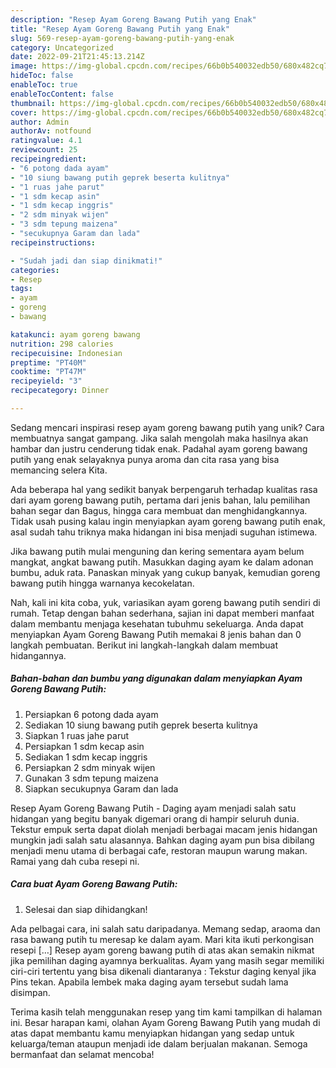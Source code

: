 ```yaml
---
description: "Resep Ayam Goreng Bawang Putih yang Enak"
title: "Resep Ayam Goreng Bawang Putih yang Enak"
slug: 569-resep-ayam-goreng-bawang-putih-yang-enak
category: Uncategorized
date: 2022-09-21T21:45:13.214Z
image: https://img-global.cpcdn.com/recipes/66b0b540032edb50/680x482cq70/ayam-goreng-bawang-putih-foto-resep-utama.jpg
hideToc: false
enableToc: true
enableTocContent: false
thumbnail: https://img-global.cpcdn.com/recipes/66b0b540032edb50/680x482cq70/ayam-goreng-bawang-putih-foto-resep-utama.jpg
cover: https://img-global.cpcdn.com/recipes/66b0b540032edb50/680x482cq70/ayam-goreng-bawang-putih-foto-resep-utama.jpg
author: Admin
authorAv: notfound
ratingvalue: 4.1
reviewcount: 25
recipeingredient:
- "6 potong dada ayam"
- "10 siung bawang putih geprek beserta kulitnya"
- "1 ruas jahe parut"
- "1 sdm kecap asin"
- "1 sdm kecap inggris"
- "2 sdm minyak wijen"
- "3 sdm tepung maizena"
- "secukupnya Garam dan lada"
recipeinstructions:

- "Sudah jadi dan siap dinikmati!"
categories:
- Resep
tags:
- ayam
- goreng
- bawang

katakunci: ayam goreng bawang 
nutrition: 298 calories
recipecuisine: Indonesian
preptime: "PT40M"
cooktime: "PT47M"
recipeyield: "3"
recipecategory: Dinner

---
```





Sedang mencari inspirasi resep ayam goreng bawang putih yang unik? Cara membuatnya sangat gampang. Jika salah mengolah maka hasilnya akan hambar dan justru cenderung tidak enak. Padahal ayam goreng bawang putih yang enak selayaknya punya aroma dan cita rasa yang bisa memancing selera Kita.





Ada beberapa hal yang sedikit banyak berpengaruh terhadap kualitas rasa dari ayam goreng bawang putih, pertama dari jenis bahan, lalu pemilihan bahan segar dan Bagus, hingga cara membuat dan menghidangkannya. Tidak usah pusing kalau ingin menyiapkan ayam goreng bawang putih enak,      asal sudah tahu triknya maka hidangan ini bisa menjadi suguhan istimewa.














Jika bawang putih mulai menguning dan kering sementara ayam belum mangkat, angkat bawang putih. Masukkan daging ayam ke dalam adonan bumbu, aduk rata. Panaskan minyak yang cukup banyak, kemudian goreng bawang putih hingga warnanya kecokelatan.






Nah, kali ini kita coba, yuk, variasikan ayam goreng bawang putih sendiri di rumah. Tetap dengan bahan sederhana, sajian ini dapat memberi manfaat dalam membantu menjaga kesehatan tubuhmu sekeluarga. Anda dapat menyiapkan Ayam Goreng Bawang Putih memakai 8 jenis bahan dan 0 langkah pembuatan. Berikut ini langkah-langkah dalam membuat hidangannya.

<!--inarticleads1-->

##### Bahan-bahan dan bumbu yang digunakan dalam menyiapkan Ayam Goreng Bawang Putih:

1. Persiapkan 6 potong dada ayam
1. Sediakan 10 siung bawang putih geprek beserta kulitnya
1. Siapkan 1 ruas jahe parut
1. Persiapkan 1 sdm kecap asin
1. Sediakan 1 sdm kecap inggris
1. Persiapkan 2 sdm minyak wijen
1. Gunakan 3 sdm tepung maizena
1. Siapkan secukupnya Garam dan lada


Resep Ayam Goreng Bawang Putih - Daging ayam menjadi salah satu hidangan yang begitu banyak digemari orang di hampir seluruh dunia. Tekstur empuk serta dapat diolah menjadi berbagai macam jenis hidangan mungkin jadi salah satu alasannya. Bahkan daging ayam pun bisa dibilang menjadi menu utama di berbagai cafe, restoran maupun warung makan. Ramai yang dah cuba resepi ni. 

<!--inarticleads2-->

##### Cara buat Ayam Goreng Bawang Putih:


1. Selesai dan siap dihidangkan!

Ada pelbagai cara, ini salah satu daripadanya. Memang sedap, araoma dan rasa bawang putih tu meresap ke dalam ayam. Mari kita ikuti perkongisan resepi […] Resep ayam goreng bawang putih di atas akan semakin nikmat jika pemilihan daging ayamnya berkualitas. Ayam yang masih segar memiliki ciri-ciri tertentu yang bisa dikenali diantaranya : Tekstur daging kenyal jika Pins tekan. Apabila lembek maka daging ayam tersebut sudah lama disimpan. 

Terima kasih telah menggunakan resep yang tim kami tampilkan di halaman ini. Besar harapan kami, olahan Ayam Goreng Bawang Putih yang mudah di atas dapat membantu kamu menyiapkan hidangan yang sedap untuk keluarga/teman ataupun menjadi ide dalam berjualan makanan. Semoga bermanfaat dan selamat mencoba!
